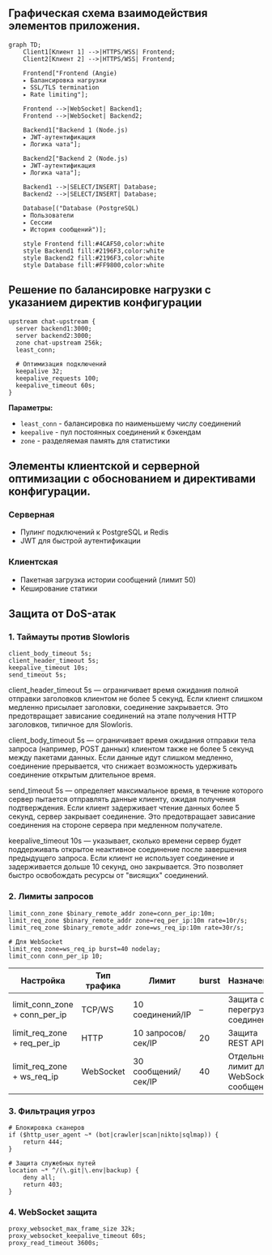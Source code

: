 ## Графическая схема взаимодействия элементов приложения.

```mermaid
graph TD;
    Client1[Клиент 1] -->|HTTPS/WSS| Frontend;
    Client2[Клиент 2] -->|HTTPS/WSS| Frontend;
    
    Frontend["Frontend (Angie)
    ▸ Балансировка нагрузки
    ▸ SSL/TLS termination
    ▸ Rate limiting"];
    
    Frontend -->|WebSocket| Backend1;
    Frontend -->|WebSocket| Backend2;
    
    Backend1["Backend 1 (Node.js)
    ▸ JWT-аутентификация
    ▸ Логика чата"];
    
    Backend2["Backend 2 (Node.js)
    ▸ JWT-аутентификация
    ▸ Логика чата"];
    
    Backend1 -->|SELECT/INSERT| Database;
    Backend2 -->|SELECT/INSERT| Database;
    
    Database[("Database (PostgreSQL)
    ▸ Пользователи
    ▸ Сессии
    ▸ История сообщений")];
    
    style Frontend fill:#4CAF50,color:white
    style Backend1 fill:#2196F3,color:white
    style Backend2 fill:#2196F3,color:white
    style Database fill:#FF9800,color:white
```

## Решение по балансировке нагрузки с указанием директив конфигурации
```nginx
upstream chat-upstream {
  server backend1:3000;
  server backend2:3000;
  zone chat-upstream 256k;
  least_conn;

  # Оптимизация подключений
  keepalive 32;
  keepalive_requests 100;
  keepalive_timeout 60s;
}
```

**Параметры:**
- `least_conn` - балансировка по наименьшему числу соединений
- `keepalive` - пул постоянных соединений к бэкендам
- `zone` - разделяемая память для статистики

## Элементы клиентской и серверной оптимизации с обоснованием и директивами конфигурации.

### Серверная
- Пулинг подключений к PostgreSQL и Redis
- JWT для быстрой аутентификации

### Клиентская
- Пакетная загрузка истории сообщений (лимит 50)
- Кеширование статики

## Защита от DoS-атак

### 1. Таймауты против Slowloris
```nginx
client_body_timeout 5s;
client_header_timeout 5s;
keepalive_timeout 10s;
send_timeout 5s;
```
client_header_timeout 5s — ограничивает время ожидания полной отправки заголовков клиентом не более 5 секунд. Если клиент слишком медленно присылает заголовки, соединение закрывается. Это предотвращает зависание соединений на этапе получения HTTP заголовков, типичное для Slowloris.

client_body_timeout 5s — ограничивает время ожидания отправки тела запроса (например, POST данных) клиентом также не более 5 секунд между пакетами данных. Если данные идут слишком медленно, соединение прерывается, что снижает возможность удерживать соединение открытым длительное время.

send_timeout 5s — определяет максимальное время, в течение которого сервер пытается отправлять данные клиенту, ожидая получения подтверждения. Если клиент задерживает чтение данных более 5 секунд, сервер закрывает соединение. Это предотвращает зависание соединения на стороне сервера при медленном получателе.

keepalive_timeout 10s — указывает, сколько времени сервер будет поддерживать открытое неактивное соединение после завершения предыдущего запроса. Если клиент не использует соединение и задерживается дольше 10 секунд, оно закрывается. Это позволяет быстро освобождать ресурсы от "висящих" соединений.

### 2. Лимиты запросов
```nginx
limit_conn_zone $binary_remote_addr zone=conn_per_ip:10m;
limit_req_zone $binary_remote_addr zone=req_per_ip:10m rate=10r/s;
limit_req_zone $binary_remote_addr zone=ws_req_ip:10m rate=30r/s;

# Для WebSocket
limit_req zone=ws_req_ip burst=40 nodelay;
limit_conn conn_per_ip 10;
```


| Настройка                     | Тип трафика   | Лимит             | burst | Назначение                      |
|------------------------------|---------------|-------------------|-------|--------------------------------|
| limit_conn_zone + conn_per_ip | TCP/WS        | 10 соединений/IP  | –     | Защита от перегрузки соединений |
| limit_req_zone + req_per_ip   | HTTP          | 10 запросов/сек/IP| 20    | Защита REST API                |
| limit_req_zone + ws_req_ip    | WebSocket     | 30 сообщений/сек/IP| 40    | Отдельный лимит для WebSocket-сообщений   |


### 3. Фильтрация угроз
```nginx
# Блокировка сканеров
if ($http_user_agent ~* (bot|crawler|scan|nikto|sqlmap)) {
    return 444;
}

# Защита служебных путей
location ~* ^/(\.git|\.env|backup) {
    deny all;
    return 403;
}
```

### 4. WebSocket защита
```nginx
proxy_websocket_max_frame_size 32k;
proxy_websocket_keepalive_timeout 60s;
proxy_read_timeout 3600s;
```


